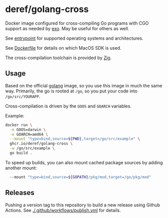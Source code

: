 # deref/golang-cross

Docker image configured for cross-compiling Go programs with CGO support as
needed by [exo](https://github.com/deref/exo). May be useful for others as
well.

See [entrypoint](./bin/entrypoint) for supported operating systems and
architectures.

See [Dockerfile](./Dockerfile) for details on which MacOS SDK is used.

The cross-compilation toolchain is provided by [Zig](https://ziglang.org/).

## Usage

Based on the official [golang](https://hub.docker.com/_/golang) image, so you
use this image in much the same way. Primarily, the go is rooted at
`/go`, so you put your code into `/go/src/YOURAPP`.

Cross-compilation is driven by the `GOOS` and `GOARCH` variables.

Example:

```bash
docker run \
  -e GOOS=darwin \
  -e GOARCH=amd64 \
  --mount "type=bind,source=${PWD},target=/go/src/example" \
  ghcr.io/deref/golang-cross \
  -w /go/src/example \
  go build .
```

To speed up builds, you can also mount cached package sources by adding another
mount:

```bash
  --mount "type=bind,source=${GOPATH}/pkg/mod,target=/go/pkg/mod"
```

## Releases

Pushing a version tag to this repository to build a new release using Github
Actions. See [./.github/workflows/publish.yml](./.github/workflows/publish.yml)
for details.
